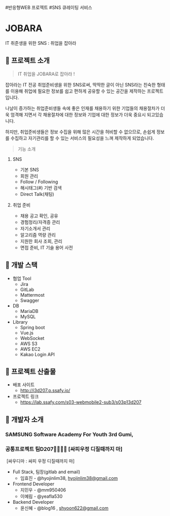 #반응형WEB 프로젝트
#SNS 큐레이팅 서비스


# JOBARA

IT 취준생을 위한 SNS : 취업을 잡아라 




## 💎 프로젝트 소개

> IT 취업을 JOBARA로 잡아라 !

잡아라는 IT 전공 취업준비생을 위한 SNS로써, 딱딱한 글이 아닌 SNS라는 친숙한 형태를 이용해 취업에 필요한 정보를 쉽고 편하게 공유할 수 있는 공간을 제작하는 프로젝트입니다. 

나날이 증가하는 취업준비생들 속에 좋은 인재를 채용하기 위한 기업들의 채용절차가 더욱 엄격해 지면서 각 채용절차에 대한 정보와 기업에 대한 정보가 더욱 중요시 되고있습니다.

하지만, 취업준비생들은 정보 수집을 위해 많은 시간을 허비할 수 없으므로, 손쉽게 정보를 수집하고 자기관리를 할 수 있는 서비스의 필요성을 느껴 제작하게 되었습니다.




> 기능 소개

1. SNS

   - 기본 SNS
   - 회원 관리 
   - Follow / Following
   - 해시태그(#) 기반 검색
   - Direct Talk(채팅)


2. 취업 준비

   - 채용 공고 확인, 공유
   - 경험정리/자격증 관리
   - 자기소개서 관리
   - 알고리즘 역량 관리
   - 지원한 회사 조회, 관리
   - 면접 준비, IT 기술 용어 사전

   


## 💎 개발 스택

- 협업 Tool
  - Jira
  - GitLab
  - Mattermost
  - Swagger
- DB
  - MariaDB
  - MySQL
- Library
  - Spring boot
  - Vue.js
  - WebSocket
  - AWS S3
  - AWS EC2
  - Kakao Login API




## 💎 프로젝트 산출물

- 배포 사이트
  - http://i3d207.p.ssafy.io/
- 프로젝트 링크
  - https://lab.ssafy.com/s03-webmobile2-sub3/s03p13d207



## 💎 개발자 소개

### SAMSUNG Software Academy For Youth 3rd Gumi, 

### 공통프로젝트 팀D207👩‍💻👨‍💻 [싸피우정 디질때까지 마]

​    [싸우디마 : 싸피 우정 디질때까지 마]

- Full Stack, 팀장(gitlab and email) 
  - 임효진 -  @hyojinlim38, hyojinlim38@gmail.com
- Frontend Developer
  - 지민우 - @mm950406
  - 이예림 - @yeafla530
- Backend Developer
  - 윤신혜 - @blog16 , shyoon622@gmail.com
